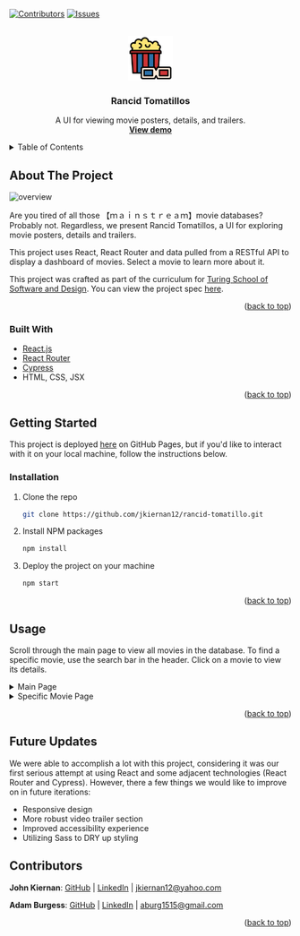<div id="top"></div>
<!--
*** Thanks for checking out the Best-README-Template. If you have a suggestion
*** that would make this better, please fork the repo and create a pull request
*** or simply open an issue with the tag "enhancement".
*** Don't forget to give the project a star!
*** Thanks again! Now go create something AMAZING! :D
-->



<!-- PROJECT SHIELDS -->
<!--
*** I'm using markdown "reference style" links for readability.
*** Reference links are enclosed in brackets [ ] instead of parentheses ( ).
*** See the bottom of this document for the declaration of the reference variables
*** for contributors-url, forks-url, etc. This is an optional, concise syntax you may use.
*** https://www.markdownguide.org/basic-syntax/#reference-style-links
-->
[![Contributors][contributors-shield]][contributors-url]
[![Issues][issues-shield]][issues-url]



<!-- PROJECT LOGO -->
<br />
<div align="center">
  <a href="https://github.com/jkiernan12/rancid-tomatillo">
    <img src="./src/movie.png" alt="Logo" width="80" height="80">
  </a>

<h3 align="center">Rancid Tomatillos</h3>

  <p align="center">
    A UI for viewing movie posters, details, and trailers.
    <br />
    <a href="https://jkiernan12.github.io/rancid-tomatillo/"><strong>View demo</strong></a>
    <br />
  </p>
</div>



<!-- TABLE OF CONTENTS -->
<details>
  <summary>Table of Contents</summary>
  <ol>
    <li>
      <a href="#about-the-project">About The Project</a>
      <ul>
        <li><a href="#built-with">Built With</a></li>
      </ul>
    </li>
    <li>
      <a href="#getting-started">Getting Started</a>
      <ul>
        <li><a href="#prerequisites">Prerequisites</a></li>
        <li><a href="#installation">Installation</a></li>
      </ul>
    </li>
    <li><a href="#usage">Usage</a></li>
    <li><a href="#roadmap">Roadmap</a></li>
    <li><a href="#contributing">Contributing</a></li>
    <li><a href="#license">License</a></li>
    <li><a href="#contact">Contact</a></li>
    <li><a href="#acknowledgments">Acknowledgments</a></li>
  </ol>
</details>



<!-- ABOUT THE PROJECT -->
## About The Project

![overview](https://user-images.githubusercontent.com/73560269/145864583-26a92c99-8e28-4721-a66e-e5a8ba127865.gif)

Are you tired of all those 【ｍａｉｎｓｔｒｅａｍ】movie databases? Probably not. Regardless, we present Rancid Tomatillos, a UI for exploring movie posters, details and trailers. 

This project uses React, React Router and data pulled from a RESTful API to display a dashboard of movies. Select a movie to learn more about it. 

This project was crafted as part of the curriculum for [Turing School of Software and Design](https://turing.edu/). You can view the project spec [here](https://frontend.turing.edu/projects/module-3/rancid-tomatillos-v3.html).

<p align="right">(<a href="#top">back to top</a>)</p>



### Built With

* [React.js](https://reactjs.org/)
* [React Router](https://reactrouter.com/)
* [Cypress](https://www.cypress.io/)
* HTML, CSS, JSX

<p align="right">(<a href="#top">back to top</a>)</p>



<!-- GETTING STARTED -->
## Getting Started

This project is deployed [here](https://jkiernan12.github.io/rancid-tomatillo/) on GitHub Pages, but if you'd like to interact with it on your local machine, follow the instructions below.

### Installation

1. Clone the repo
   ```sh
   git clone https://github.com/jkiernan12/rancid-tomatillo.git
   ```
2. Install NPM packages
   ```sh
   npm install
   ```
3. Deploy the project on your machine
   ```sh
   npm start
   ```

<p align="right">(<a href="#top">back to top</a>)</p>



<!-- USAGE EXAMPLES -->
## Usage

Scroll through the main page to view all movies in the database. To find a specific movie, use the search bar in the header. Click on a movie to view its details. 

<details>
<summary>Main Page</summary>
<br>
<img src='https://user-images.githubusercontent.com/73560269/145863990-ae57afd5-2db5-404e-84ac-cd424c934b3c.gif' />
</details>

<details>
<summary>Specific Movie Page</summary>
<br>
<img src='https://user-images.githubusercontent.com/73560269/145864384-a089569b-e9de-47e5-9176-a2721fd27434.gif' />

</details>

<p align="right">(<a href="#top">back to top</a>)</p>


## Future Updates 
We were able to accomplish a lot with this project, considering it was our first serious attempt at using React and some adjacent technologies (React Router and Cypress). However, there a few things we would like to improve on in future iterations:
* Responsive design
* More robust video trailer section
* Improved accessibility experience
* Utilizing Sass to DRY up styling
<!-- CONTACT -->
## Contributors

**John Kiernan**: [GitHub](https://github.com/jkiernan12) | [LinkedIn](https://www.linkedin.com/in/johnfkiernan/) | [jkiernan12@yahoo.com](mailto:jkiernan12@yahoo.com)

**Adam Burgess**: [GitHub](https://github.com/aburg15) | [LinkedIn](https://www.linkedin.com/in/burgess-adam/) | [aburg1515@gmail.com](mailto:aburg1515@gmail.com)


<p align="right">(<a href="#top">back to top</a>)</p>


<!-- MARKDOWN LINKS & IMAGES -->
<!-- https://www.markdownguide.org/basic-syntax/#reference-style-links -->
[contributors-shield]: https://img.shields.io/github/contributors/jkiernan12/rancid-tomatillo.svg?style=for-the-badge
[contributors-url]: https://github.com/jkiernan12/rancid-tomatillo/graphs/contributors
[forks-shield]: https://img.shields.io/github/forks/jkiernan12/rancid-tomatillo.svg?style=for-the-badge
[forks-url]: https://github.com/jkiernan12/rancid-tomatillo/network/members
[stars-shield]: https://img.shields.io/github/stars/jkiernan12/rancid-tomatillo.svg?style=for-the-badge
[stars-url]: https://github.com/jkiernan12/rancid-tomatillo/stargazers
[issues-shield]: https://img.shields.io/github/issues/jkiernan12/rancid-tomatillo.svg?style=for-the-badge
[issues-url]: https://github.com/jkiernan12/rancid-tomatillo/issues
[license-shield]: https://img.shields.io/github/license/jkiernan12/rancid-tomatillo.svg?style=for-the-badge
[license-url]: https://github.com/jkiernan12/rancid-tomatillo/blob/master/LICENSE.txt
[linkedin-shield]: https://img.shields.io/badge/-LinkedIn-black.svg?style=for-the-badge&logo=linkedin&colorB=555
[linkedin-url]: https://linkedin.com/in/johnfkiernan
[product-screenshot]: images/screenshot.png